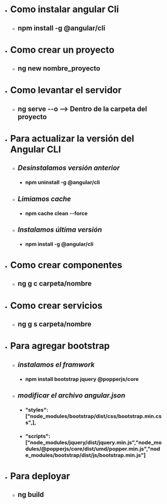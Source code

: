- # Como instalar angular Cli
    - ## npm install -g @angular/cli

- # Como crear un proyecto
    - ## ng new nombre_proyecto

- # Como levantar el servidor
    - ## ng serve --o --> Dentro de la carpeta del proyecto

- # Para actualizar la versión del Angular CLI 
    - ## *Desinstalamos versión anterior*
        - ### npm uninstall -g @angular/cli
    - ## *Limiamos cache*
        - ### npm cache clean --force
    - ## *Instalamos última versión*
        - ### npm install -g @angular/cli

- # Como crear componentes
    - ## ng g c carpeta/nombre

- # Como crear servicios
    - ## ng g s carpeta/nombre

- # Para agregar bootstrap
    - ## *instalamos el framwork*
        - ### npm install bootstrap jquery @popperjs/core
    - ## *modificar el archivo angular.json*
        - ### "styles":["node_modules/bootstrap/dist/css/bootstrap.min.css",],
        - ### "scripts":["node_modules/jquery/dist/jquery.min.js","node_modules/@popperjs/core/dist/umd/popper.min.js","node_modules/bootstrap/dist/js/bootstrap.min.js"]

- # Para deployar
    - ## ng build